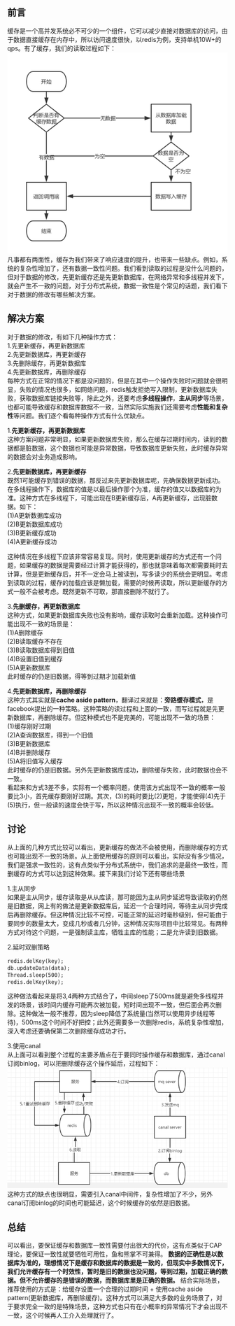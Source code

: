 ## 前言   
缓存是一个高并发系统必不可少的一个组件，它可以减少直接对数据库的访问，由于数据直接缓存在内存中，所以访问速度很快，以redis为例，支持单机10W+的qps。有了缓存，我们的读取过程如下：  
![image](https://github.com/jmilktea/jmilktea/blob/master/redis/images/read-cache.png)   
凡事都有两面性，缓存为我们带来了响应速度的提升，也带来一些缺点。例如，系统的复杂性增加了，还有数据一致性问题。我们看到读取的过程是没什么问题的，但对于数据的修改，先更新缓存还是先更新数据库，在网络异常和多线程并发下，就会产生不一致的问题，对于分布式系统，数据一致性是个常见的话题，我们看下对于数据的修改有哪些解决方案。  

## 解决方案  
对于数据的修改，有如下几种操作方式：  
1.先更新缓存，再更新数据库  
2.先更新数据库，再更新缓存  
3.先删除缓存，再更新数据库  
4.先更新数据库，再删除缓存     
每种方式在正常的情况下都是没问题的，但是在其中一个操作失败时问题就会很明显，失败的情况也很多，如网络问题，redis触发拒绝写入限制，更新数据库失败，获取数据库链接失败等，除此之外，还要考虑**多线程操作**，**主从同步**等场景，也都可能导致缓存和数据库数据不一致，当然实际实施我们还需要考虑**性能和复杂性**等问题。我们逐个看每种操作方式有什么优缺点。    

1.**先更新缓存，再更新数据库**   
这种方案问题非常明显，如果更新数据库失败，那么在缓存过期时间内，读到的数据都是脏数据，这个数据也可能是异常数据，导致数据库更新失败，此时缓存异常的数据会对业务造成影响。

2.**先更新数据库，再更新缓存**    
既然1可能缓存到错误的数据，那反过来先更新数据库呢，先确保数据更新成功。  
在多线程操作下，数据库的值是以最后操作那个为准，缓存的值又以数据库的为准。这种方式在多线程下，可能出现在B更新缓存后，A再更新缓存，出现脏数据。如下：    
(1)A更新数据库成功  
(2)B更新数据库成功  
(3)B更新缓存成功  
(4)A更新缓存成功  

这种情况在多线程下应该非常容易复现。同时，使用更新缓存的方式还有一个问题，如果缓存的数据是需要经过计算才能获得的，那也就意味着每次都需要耗时去计算，但是更新缓存后，并不一定会马上被读到，写多读少的系统会更明显。考虑到读取的过程，缓存的加载应该是懒加载，需要的时候再读取，所以更新缓存的方式一般不会被考虑。既然更新不可取，那直接删除不就行了。

3.**先删缓存，再更新数据库**     
这种方式，如果更新数据库失败也没有影响，缓存读取时会重新加载。这种操作可能出现不一致的场景是：  
(1)A删除缓存   
(2)B读取缓存不存在  
(3)B读取数据库得到旧值  
(4)B设置旧值到缓存  
(5)A更新数据库    
此时缓存的仍是旧数据，得等到过期才加载新值  

4.**先更新数据库，再删除缓存**   
这种方式其实就是**cache aside pattern**，翻译过来就是：**旁路缓存模式**，是facebook提出的一种策略。这种策略的读过程和上面的一致，而写过程就是先更新数据库，再删除缓存。但这种模式也不是完美的，可能出现不一致的场景：  
(1)缓存刚好过期    
(2)A查询数据库，得到一个旧值  
(3)B更新数据库  
(4)B并删除缓存  
(5)A将旧值写入缓存   
此时缓存的仍是旧数据。另外先更新数据库成功，删除缓存失败，此时数据也会不一致。  
看起来和方式3差不多，实际有一个概率问题，使用该方式出现不一致的概率一般要比3小，首先缓存要刚好过期。其次，(3)的耗时要比(2)更短，才能使得(4)先于(5)执行，但一般读的速度会快于写，所以这种情况出现不一致的概率会较低。

## 讨论  
从上面的几种方式比较可以看出，更新缓存的做法不会被使用，而删除缓存的方式也可能出现不一致的场景。从上面使用缓存的原则可以看出，实际没有多少情况，我们是强求一致性的，这有点类似于分布式系统中，我们追求的是最终一致性，而删缓存的方式可以达到这种效果。接下来我们讨论下还有哪些场景

1.主从同步  
如果是主从同步，缓存读取是从从库读，那可能因为主从同步延迟导致读取的仍然是旧数据，网上有的做法是更新数据库后，延迟一个合理时间，等待主从同步完成后再删除缓存。但这种情况比较不可控，可能正常的延迟时毫秒级别，但可能由于要同步的数量太大，变成几秒或者几分钟，这种情况实际项目中比较常见。有两种方式对待这个问题，一是强制读主库，牺牲主库的性能；二是允许读到旧数据。    

2.延时双删策略  
```
redis.delKey(key); 
db.updateData(data);
Thread.sleep(500);
redis.delKey(key);  
```
这种做法看起来是将3,4两种方式结合了，中间sleep了500ms就是避免多线程并发的场景，该时间内缓存可能再次被加载，短时间出现不一致，但后面会再次删除。这种做法一般不推荐，因为sleep降低了系统量(当然可以使用异步线程等待)，500ms这个时间不好把控；此外还需要多一次删除redis，系统复杂性增加，深入考虑还要确保第二次删除缓存成功才行。  

3.使用canal  
从上面可以看到整个过程的主要矛盾点在于要同时操作缓存和数据库，通过canal订阅binlog，可以把删除缓存这个操作延后，过程如下：   
![image](https://github.com/jmilktea/jmilktea/blob/master/redis/images/canal-refresh-cache.png)     
这种方式的缺点也很明显，需要引入canal中间件，复杂性增加了不少，另外canal订阅binlog的时间也可能延迟，这个时候缓存的依然是旧数据。

## 总结  
可以看出，要保证缓存和数据库一致性需要付出很大的代价，这有点类似于CAP理论，要保证一致性就要牺牲可用性，鱼和熊掌不可兼得。
**数据的正确性是以数据库为准的，理想情况下是缓存和数据库的数据是一致的，但现实中多数情况下，我们允许缓存有一个时效性，暂时是旧的数据也没问题，等到过期，加载正确的数据。但不允许缓存的是错误的数据，而数据库里是正确的数据。**
结合实际场景，推荐使用的方式是：给缓存设置一个合理的过期时间 + 使用cache aside pattern(更新数据库，再删除缓存)。这种方式可以满足大多数的业务场景了，对于要求完全一致的是特殊场景，这种方式也只有在小概率的异常情况下才会出现不一致，这个时候再人工介入处理就行了。

